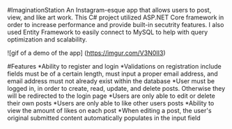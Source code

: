 #ImaginationStation
An Instagram-esque app that allows users to post, view, and like art work. This C# project utilized ASP.NET Core framework in order to increase performance and provide built-in secutrity features. I also used Entity Framework to easily connect to MySQL to help with query optimization and scalability.

![gif of a demo of the app]
(https://imgur.com/V3N0II3)

#Features
*Ability to register and login
*Validations on registration include fields must be of a certain length, must input a proper email address, and email address must not already exist within the database
*User must be logged in, in order to create, read, update, and delete posts. Otherwise they will be redirected to the login page
*Users are only able to edit or delete their own posts
*Users are only able to like other users posts
*Ability to view the amount of likes on each post
*When editing a post, the user's original submitted content automatically populates in the input field
